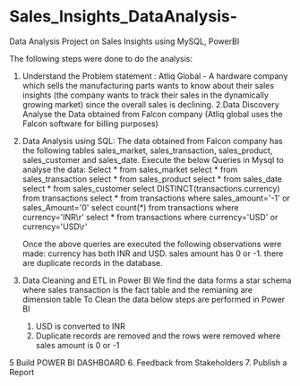 # Sales_Insights_DataAnalysis-

Data Analysis Project on Sales Insights using MySQL, PowerBI

The following steps were done to do the analysis:
1. Understand the Problem statement :
       Atliq Global - A hardware company which sells the manufacturing parts wants to know about their sales insights (the company wants to track their sales in 
       the dynamically growing market) since the overall sales is declining.
2.Data Discovery
   Analyse the Data obtained from Falcon company (Atliq global uses the Falcon software for billing purposes)
3. Data Analysis using SQL:
   The data obtained from Falcon company has the following tables sales_market, sales_transaction, sales_product, sales_customer and sales_date.
   Execute the below Queries in Mysql to analyse the data:
   Select * from sales_market
   select * from sales_transaction
   select * from sales_product
   select * from sales_date
   select * from sales_customer
   select DISTINCT(transactions.currency)  from transactions
   select * from transactions where sales_amount='-1' or sales_Amount='0'
   select count(*) from transactions where currency='INR\r' 
   select * from transactions where currency='USD' or currency='USD\r'
   

   Once the above queries are executed the following observations were made:
   currency has both INR and USD.
   sales amount has 0 or -1.
   there are duplicate records in the database.

5. Data Cleaning and ETL in Power BI
   We find the data forms a star schema where sales transaction is the fact table and the remianing are dimension table
   To Clean the data below steps are performed in Power BI
   1. USD is converted to INR
   2. Duplicate records are removed and the rows were removed where sales amount is 0 or -1

5 Build POWER BI DASHBOARD
6. Feedback from Stakeholders
7. Publish a Report

   

 
   
   
   
 



